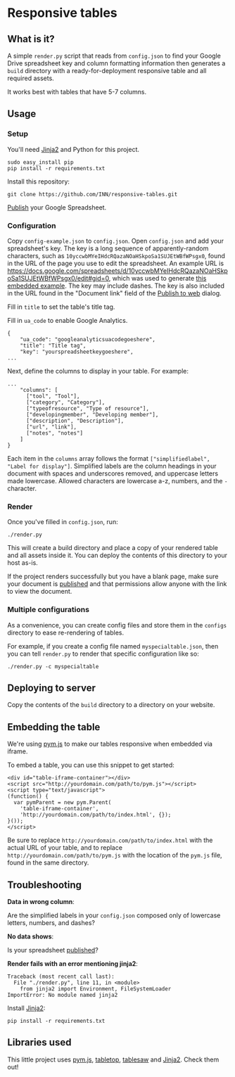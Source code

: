 # Responsive tables

## What is it?

A simple `render.py` script that reads from `config.json` to find your Google Drive spreadsheet key and column formatting information then generates a `build` directory with a ready-for-deployment responsive table and all required assets.

It works best with tables that have 5-7 columns.

## Usage

### Setup

You'll need [Jinja2](http://jinja.pocoo.org/) and Python for this project.

    sudo easy_install pip
    pip install -r requirements.txt
    
Install this repository:

    git clone https://github.com/INN/responsive-tables.git

[Publish](https://support.google.com/docs/answer/37579?authuser=0) your Google Spreadsheet.

### Configuration

Copy `config-example.json` to `config.json`. Open `config.json` and add your spreadsheet's key. The key is a long sequence of apparently-random characters, such as `10yccwbMYeIHdcRQazaNOaHSkpoSa1SUJEtWBfWPsgx0`, found in the URL of the page you use to edit the spreadsheet. An example URL is https://docs.google.com/spreadsheets/d/10yccwbMYeIHdcRQazaNOaHSkpoSa1SUJEtWBfWPsgx0/edit#gid=0, which was used to generate [this embedded example](http://nerds.investigativenewsnetwork.org/discounts/). The key may include dashes. The key is also included in the URL found in the "Document link" field of the [Publish to web](https://support.google.com/docs/answer/183965/?hl=en&authuser=0) dialog. 

Fill in `title` to set the table's title tag.

Fill in `ua_code` to enable Google Analytics.

    {
        "ua_code": "googleanalyticsuacodegoeshere",
        "title": "Title tag",
        "key": "yourspreadsheetkeygoeshere",
    ...

Next, define the columns to display in your table. For example:

    ...
        "columns": [
          ["tool", "Tool"],
          ["category", "Category"],
          ["typeofresource", "Type of resource"],
          ["developingmember", "Developing member"],
          ["description", "Description"],
          ["url", "link"],
          ["notes", "notes"]
        ]
    }

Each item in the `columns` array follows the format `["simplifiedlabel", "Label for display"]`. Simplified labels are the column headings in your document with spaces and underscores removed, and uppercase letters made lowercase. Allowed characters are lowercase a-z, numbers, and the `-` character. 

### Render

Once you've filled in `config.json`, run:

    ./render.py

This will create a build directory and place a copy of your rendered table and all assets inside it. You can deploy the contents of this directory to your host as-is.
    
If the project renders successfully but you have a blank page, make sure your document is [published](https://support.google.com/docs/answer/183965?rd=1&authuser=0) and that permissions allow anyone with the link to view the document. 

### Multiple configurations

As a convenience, you can create config files and store them in the `configs` directory to ease re-rendering of tables.

For example, if you create a config file named `myspecialtable.json`, then you can tell `render.py` to render that specific configuration like so:

    ./render.py -c myspecialtable

## Deploying to server

Copy the contents of the `build` directory to a directory on your website.

## Embedding the table

We're using [pym.js](http://blog.apps.npr.org/pym.js/) to make our tables responsive when embedded via iframe.

To embed a table, you can use this snippet to get started:

    <div id="table-iframe-container"></div>
    <script src="http://yourdomain.com/path/to/pym.js"></script>
    <script type="text/javascript">
    (function() {
      var pymParent = new pym.Parent(
        'table-iframe-container',
        'http://yourdomain.com/path/to/index.html', {});
    }());
    </script>

Be sure to replace `http://yourdomain.com/path/to/index.html` with the actual URL of your table, and to replace `http://yourdomain.com/path/to/pym.js` with the location of the `pym.js` file, found in the same directory.

## Troubleshooting

**Data in wrong column**:

Are the simplified labels in your `config.json` composed only of lowercase letters, numbers, and dashes?

**No data shows**:

Is your spreadsheet [published](https://support.google.com/docs/answer/183965?rd=1&authuser=0)?

**Render fails with an error mentioning jinja2**:

    Traceback (most recent call last):
      File "./render.py", line 11, in <module>
        from jinja2 import Environment, FileSystemLoader
    ImportError: No module named jinja2

Install [Jinja2](http://jinja.pocoo.org/docs/intro/#installation):

    pip install -r requirements.txt

## Libraries used

This little project uses [pym.js](http://blog.apps.npr.org/pym.js/), [tabletop](https://github.com/jsoma/tabletop), [tablesaw](https://github.com/filamentgroup/tablesaw/) and [Jinja2](http://jinja.pocoo.org/). Check them out!

